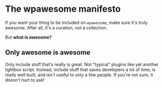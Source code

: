 # The wpawesome manifesto

If you want your thing to be included on `wpawesome`, make sure it's truly awesome. After all, it's a curation, not a collection.

But **what is awesome?**

## Only awesome is awesome

Only include stuff that's really is great. Not "typical" plugins like yet another lightbox script. Instead, include stuff that saves developers a lot of time, is really well built, and isn't useful to only a few people. If you're not sure, it doesn't hurt to ask!

